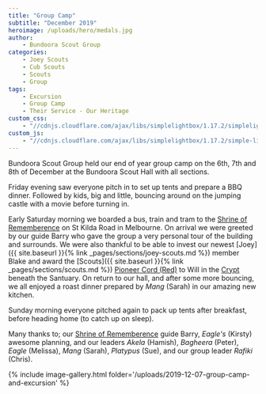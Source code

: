```yaml
---
title: "Group Camp"
subtitle: "December 2019"
heroimage: /uploads/hero/medals.jpg
author:
    - Bundoora Scout Group
categories:
    - Joey Scouts
    - Cub Scouts
    - Scouts
    - Group
tags:
    - Excursion
    - Group Camp
    - Their Service - Our Heritage
custom_css:
    - "//cdnjs.cloudflare.com/ajax/libs/simplelightbox/1.17.2/simplelightbox.min.css"
custom_js:
    - "//cdnjs.cloudflare.com/ajax/libs/simplelightbox/1.17.2/simple-lightbox.min.js"
---
```


Bundoora Scout Group held our end of year group camp on the 6th, 7th and 8th of December at the Bundoora Scout Hall with all sections.

Friday evening saw everyone pitch in to set up tents and prepare a BBQ dinner. Followed by kids, big and little, bouncing around on the jumping castle with a movie before turning in.

Early Saturday morning we boarded a bus, train and tram to the [Shrine of Rememberence](https://www.shrine.org.au/) on St Kilda Road in Melbourne. On arrival we were greeted by our guide Barry who gave the group a very personal tour of the building and surrounds. We were also thankful to be able to invest our newest [Joey]({{ site.baseurl }}{% link _pages/sections/joey-scouts.md %}) member Blake and award the [Scouts]({{ site.baseurl }}{% link _pages/sections/scouts.md %}) [Pioneer Cord (Red)](https://scoutsvictoria.com.au/age-sections-adults/scouts/badges-and-awards/) to Will in the [Crypt](https://en.wikipedia.org/wiki/Shrine_of_Remembrance#Crypt) beneath the Santuary. On return to our hall, and after some more bouncing, we all enjoyed a roast dinner prepared by *Mang* (Sarah) in our amazing new kitchen.

Sunday morning everyone pitched again to pack up tents after breakfast, before heading home (to catch up on sleep).

Many thanks to; our [Shrine of Rememberence](https://www.shrine.org.au/) guide Barry, *Eagle's* (Kirsty) awesome planning, and our leaders *Akela* (Hamish), *Bagheera* (Peter), *Eagle* (Melissa), *Mang* (Sarah), *Platypus* (Sue), and our group leader *Rafiki* (Chris).

{% include image-gallery.html folder='/uploads/2019-12-07-group-camp-and-excursion' %}